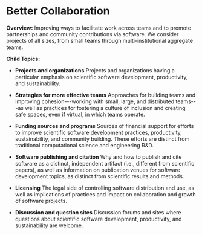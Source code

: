 # Better Collaboration

**Overview:** Improving ways to facilitate work across teams and to promote partnerships and community contributions via software. We consider projects of all sizes, from small teams through multi-institutional aggregate teams.  

**Child Topics:**

- **Projects and organizations**
Projects and organizations having a particular emphasis on scientific software development, productivity, and sustainability.

- **Strategies for more effective teams**
Approaches for building teams and improving cohesion---working with small, large, and distributed teams---as well as practices for fostering a culture of inclusion and creating safe spaces, even if virtual, in which teams operate.

- **Funding sources and programs**
Sources of financial support for efforts to improve scientific software development practices, productivity, sustainability, and community building. These efforts are distinct from traditional computational science and engineering R&D.

- **Software publishing and citation**
Why and how to publish and cite software as a distinct, independent artifact (i.e., different from scientific papers), as well as information on publication venues for software development topics, as distinct from scientific results and methods.

- **Licensing**
The legal side of controlling software distribution and use, as well as implications of practices and impact on collaboration and growth of software projects.

- **Discussion and question sites**
Discussion forums and sites where questions about scientific software development, productivity, and sustainability are welcome.

<!--
- **Conferences and Workshops NEW**
Recurring series of conferences and workshops that highlight advances in scientific software productivity and sustainability. 
-->

<!---
Category order: 5
--->
